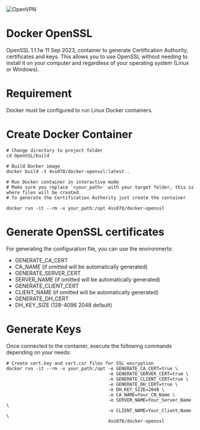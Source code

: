 ![OpenVPN](https://cdn.icon-icons.com/icons2/2699/PNG/512/openssl_logo_icon_170881.png)

# Docker OpenSSL

OpenSSL 1.1.1w  11 Sep 2023, container to generate Certification Authority, certificates and keys. This allows you to use OpenSSL without needing to install it on your computer and regardless of your operating system (Linux or Windows).

# Requirement

Docker must be configured to run Linux Docker containers.

# Create Docker Container

```shell
# Change directory to project folder
cd OpenSSL/build

# Build Docker image
docker build -t 4ss078/docker-openssl:latest .

# Run Docker container in interactive mode
# Make sure you replace `<your_path>` with your target folder, this is where files will be created.
# To generate the Certification Authority just create the container

docker run -it --rm -v your_path:/opt 4ss078/docker-openssl
```

# Generate OpenSSL certificates
For generating the configuration file, you can use the environmerts:
* GENERATE_CA_CERT
* CA_NAME (if omitted will be automatically generated)
* GENERATE_SERVER_CERT
* SERVER_NAME (if omitted will be automatically generated)
* GENERATE_CLIENT_CERT
* CLIENT_NAME (if omitted will be automatically generated)
* GENERATE_DH_CERT 
* DH_KEY_SIZE (128-4096 2048 default)

# Generate Keys

Once connected to the container, execute the following commands depending on your needs:

```shell
# Create cert.key and cert.csr files for SSL encryption
docker run -it --rm -v your_path:/opt -e GENERATE_CA_CERT=true \
                                      -e GENERATE_SERVER_CERT=true \
                                      -e GENERATE_CLIENT_CERT=true \
                                      -e GENERATE_DH_CERT=true \
                                      -e DH_KEY_SIZE=2048 \
                                      -e CA_NAME=Your_CN_Name \
                                      -e SERVER_NAME=Your_Server_Name \
                                      -e CLIENT_NAME=Your_Client_Name \
                                      4ss078/docker-openssl
```